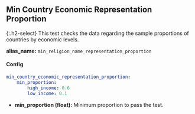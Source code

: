 
## Min Country Economic Representation Proportion

<div class="main-docs" markdown="1"><div class="h3-box" markdown="1">

{:.h2-select}
This test checks the data regarding the sample proportions of countries by economic levels. 

**alias_name:** `min_religion_name_representation_proportion`


#### Config
```yaml
min_country_economic_representation_proportion:
    min_proportion: 
        high_income: 0.6
        low_income: 0.1
```
- **min_proportion (float):** Minimum proportion to pass the test.

<!-- #### Examples -->
